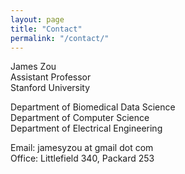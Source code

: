 ```yaml
---
layout: page
title: "Contact"
permalink: "/contact/"
---
```


James Zou <br>
Assistant Professor <br>
Stanford University

Department of Biomedical Data Science <br>
Department of Computer Science <br>
Department of Electrical Engineering

Email: jamesyzou at gmail dot com <br>
Office: Littlefield 340, Packard 253























